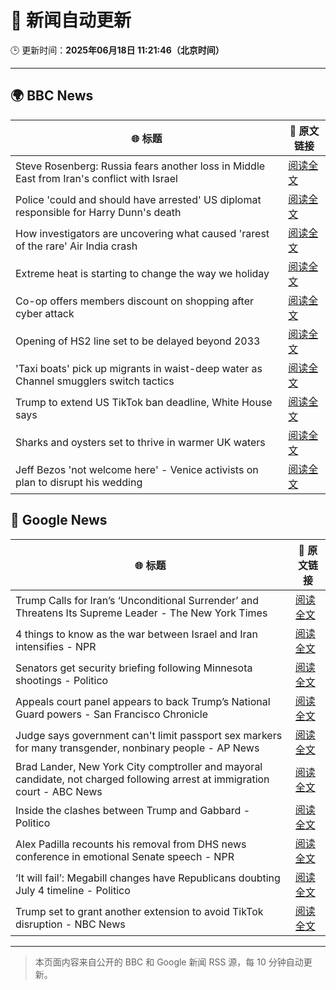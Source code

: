 # 🧠 新闻自动更新

🕒 更新时间：**2025年06月18日 11:21:46（北京时间）**

---

## 🌍 BBC News

| 🌐 标题 | 🔗 原文链接 |
|--------|-------------|
| Steve Rosenberg: Russia fears another loss in Middle East from Iran's conflict with Israel | [阅读全文](https://www.bbc.com/news/articles/c3w463pyj90o) |
| Police 'could and should have arrested' US diplomat responsible for Harry Dunn's death | [阅读全文](https://www.bbc.com/news/articles/cj0m8erl3rdo) |
| How investigators are uncovering what caused 'rarest of the rare' Air India crash | [阅读全文](https://www.bbc.com/news/articles/c4gkd555jlko) |
| Extreme heat is starting to change the way we holiday | [阅读全文](https://www.bbc.com/news/articles/czxw6331grxo) |
| Co-op offers members discount on shopping after cyber attack | [阅读全文](https://www.bbc.com/news/articles/cvg85r4yr5jo) |
| Opening of HS2 line set to be delayed beyond 2033 | [阅读全文](https://www.bbc.com/news/articles/cy0wr7nw7wxo) |
| 'Taxi boats' pick up migrants in waist-deep water as Channel smugglers switch tactics | [阅读全文](https://www.bbc.com/news/articles/cpd1l6p8vw9o) |
| Trump to extend US TikTok ban deadline, White House says | [阅读全文](https://www.bbc.com/news/articles/cwyqjepq2e1o) |
| Sharks and oysters set to thrive in warmer UK waters | [阅读全文](https://www.bbc.com/news/articles/cx2gn5e9y33o) |
| Jeff Bezos 'not welcome here' - Venice activists on plan to disrupt his wedding | [阅读全文](https://www.bbc.com/news/articles/cp3kd7qz6n1o) |

## 📰 Google News

| 🌐 标题 | 🔗 原文链接 |
|--------|-------------|
| Trump Calls for Iran’s ‘Unconditional Surrender’ and Threatens Its Supreme Leader - The New York Times | [阅读全文](https://news.google.com/rss/articles/CBMiiAFBVV95cUxOQmE3bHhTZW5rTGhJaFFDT2JFc093Qngzem9pajVTanl1SEVrQ3dtajJZZDZaYjJxLXM4dFFIbkZjc1dMdDlIeGhiY1hUVUE2d2pjaG5ZNjkwYUJqc1JmWVJyM282ZnhzM3NDQlNYUnZwNXR3VlFodU80NlZ4dEtTTkF6R25wWnZN?oc=5) |
| 4 things to know as the war between Israel and Iran intensifies - NPR | [阅读全文](https://news.google.com/rss/articles/CBMijwFBVV95cUxNOVNQbDNqV2lIekZKVUJqczU4MG9yQ3lMYmZ6YzdlOHR6S1lTR25mWHN5blJTT1hLdWd3VlNGM1dfSEFGbVh6b0tMRG9iMDNWNTU5Sl9rY05JdXRlUGtrMDF0UzBJX1REaldqZEM4QVM1ZUE4dXd4R3o1U1lWeU1sOXdVeEpTWmcwVEVOeHJ1TQ?oc=5) |
| Senators get security briefing following Minnesota shootings - Politico | [阅读全文](https://news.google.com/rss/articles/CBMingFBVV95cUxQZEc2T1otdWk3cDE2SXRUdkhNRUk5Vm1rOVRPdnlpRnFSbGdJSmozMW0zT3RRa0VBdEhCNnpnZFg4T01GMFJkTC1ES282d1NZTkF4ZFNmUzNhMGdWNDZtc2IyZDJqU0NfVk5UMlo1NkpWUU9jYlVOSzh3U3pGeVBoc0hRWUQ3am9ROHRMNGZBbll6elVhUUVEYzEzclp3UQ?oc=5) |
| Appeals court panel appears to back Trump’s National Guard powers - San Francisco Chronicle | [阅读全文](https://news.google.com/rss/articles/CBMiqwFBVV95cUxObnRYWHdoSm1zSXNPcTFmQVVqNHlpRm1RUXpkN1JPLUdzNGM1N1BISEc2X1VhNFM5ZTF0R21CS0VNUEpBeF9KeEdtbEY5ME5pTFowZlFjMTdlN0RGbDlIc01CdmVWNlY5b2ZBTG5VTC1Ic0dJSW5fUHVQOGN1WnhJTTY4M2F0N0RBdFV5NnVUX01qSDlHOEFvLTRYTEV5bklKWFdDSnhnVENva1U?oc=5) |
| Judge says government can't limit passport sex markers for many transgender, nonbinary people - AP News | [阅读全文](https://news.google.com/rss/articles/CBMipwFBVV95cUxOQ2pGenl0bWx2Rjh1UlowcTlScTZhQktWdnE2aDlTTl9NOEJ1U0tTMS1iTFdtRTlheXlFMnZUY29wTVdscGpGOHJTdElvZ0k3Uy1DUEt3MTFnVnN2NGJrMjhseVlKVEJyNmNaVEpfTHlXajNfWDB2ZFFNV2U5cFZGUDFzblBDbXdTLUpzT293SDQwODZGLVlxbkJGdUtkOUowN1VKSV9PTQ?oc=5) |
| Brad Lander, New York City comptroller and mayoral candidate, not charged following arrest at immigration court - ABC News | [阅读全文](https://news.google.com/rss/articles/CBMijAFBVV95cUxPTTNYNy1FelBBSDBLTGc4LUh0enVyalA3UXBLR2VTUm1OVkdTX0ZNQmJhWUNtQkNSdFNPT2lNUWZBZ3A5cVZHNDdZQmNKWkFxRmdYeWVNYWx3cUNzcXFKYUppMTdUQV8zS29kNERIUnNIQlJFbDVZS1EyYXVtZnppR2hrUnBsWXRfNmZzZtIBkgFBVV95cUxPbVNRZkc5ZWdRWmI2Q01nV2kwRWJ2VEdrSEdBY2ZLQkFnX3lXUjRQaFVyRV9fTEdkQkNEeFEtNXMwd0JHUlRiRHl5TjB4ZTBjemR0dTdMY054dEdVTTI1OW1KN2ttZ1QtdXJjY3VjM1RaWVNzQlRWem9aZmVzWkkxTHJiY08wTjA3bFFFcVpCYncxQQ?oc=5) |
| Inside the clashes between Trump and Gabbard - Politico | [阅读全文](https://news.google.com/rss/articles/CBMicEFVX3lxTE1RUHdKbjg3OTZhZWVNSmJuQXh3aDhkX0dFQ1NreXgxZ2NvTEhZTUxNcy0xTEoxdHYtY3I3eWhkc2doSFMwTDF6WS1CVXcxcnZpTTY2NHNGTkVZU2lCbWxab01xelJSVDJrMWg5bEhwc1Y?oc=5) |
| Alex Padilla recounts his removal from DHS news conference in emotional Senate speech - NPR | [阅读全文](https://news.google.com/rss/articles/CBMitwFBVV95cUxPbUoxRC1iQ0V1QVZmalR2bzNLd2o2YW9jN0EzQWlNMG9IVDNuX3k3bGNWM2JraEkzQ1JGcTNrRThKUzBiaG9sek1TQXNhTl93TVVDcEl2bzNoY3pyWEtqeGRKaEl4ZjNqTkxlOS1PeXREcjFpYmd0ZWlEQjB6MDEyYlluQ1R1eU5idHNBNlV6c0dsWlg0ZW5XQ0s1RloyNzVhVmN6ZmFEeGIwZWVLTmFIMzFiWU1JemM?oc=5) |
| ‘It will fail’: Megabill changes have Republicans doubting July 4 timeline - Politico | [阅读全文](https://news.google.com/rss/articles/CBMipgFBVV95cUxOUmF1T0EtLUU1S3RlWWRwY3RrbmpDSGMxV2lKWGJRN1M1M3NZb3hlRFVUSVhfVDNTWmJJU3pyUWZhWHEtdkItaGc0TkVJNnJOUW5yQ3VBT3J1a1Z3NzltMjFmUjNZUGVRZ0NpSWlqWWF5ME5nSVRKZms0WTZkSVF2R0dFTHpvTzdGRXJjMnJvUDBsalhhcFowcjhLX2Y2cV9WSjNRc0pR?oc=5) |
| Trump set to grant another extension to avoid TikTok disruption - NBC News | [阅读全文](https://news.google.com/rss/articles/CBMiekFVX3lxTE9wckVPYm5IYlFiTlpvNXhVRkpMbnpVbFA4Z3IzRFJFMUx3SGFDekNLdlh0UW83cDJyMi1uZng1NUFHV3dHM25QY0pqLWYzTnA4bll3WXBPZnB3SGtXVG56c2hiZU1Qc3FMLWNvbXdYbUVsTHVfYUJSV0530gFWQVVfeXFMUFpvS3JVNjExclBrMjM3ZW5JdEo0Q0NMUVZzVF9PZG5rX3doUm9ldDRNU0p1eTR6ZWtLN2h1TWJRMXlQVnVyOUxSTDc4eE9tMzRONzlVYlE?oc=5) |

---
> 本页面内容来自公开的 BBC 和 Google 新闻 RSS 源，每 10 分钟自动更新。